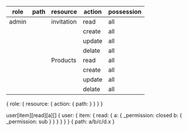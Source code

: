 role            | path      | resource      | action        | possession
--------------- | ------------- | ------------- | ------------- | -------------
admin           |               | invitation    | read          | all
                |               |               | create        | all
                |               |               | update        | all
                |               |               | delate        | all
                |               | Products      | read          | all
                |               |               | create        | all
                |               |               | update        | all
                |               |               | delate        | all

{
    role: {
        resource: {
            action: {
                path:
            }
        }
    }
}

user[item][read][a][]
{
    user: {
        item: {
            read: {
                a: {
                    _permission: closed
                    b: {
                        _permission: sub
                    }
                }
            }
        }
    }
}
{
    path: a/b/c/d.x
}
